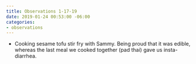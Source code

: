 ```yaml
---
title: Observations 1-17-19
date: 2019-01-24 00:53:00 -06:00
categories:
- observations
---
```


- Cooking sesame tofu stir fry with Sammy. Being proud that it was edible, whereas the last meal we cooked together (pad thai) gave us insta-diarrhea.